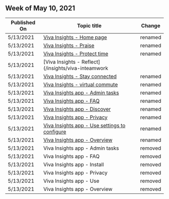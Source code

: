 <!-- This file is generated automatically each week. Changes made to this file will be overwritten.-->




## Week of May 10, 2021


| Published On |Topic title | Change |
|------|------------|--------|
| 5/13/2021 | [Viva Insights - Home page](/insights/home) | renamed |
| 5/13/2021 | [Viva Insights - Praise](/insights/viva-insights-praise) | renamed |
| 5/13/2021 | [Viva Insights - Protect time](/insights/viva-insights-protect-time) | renamed |
| 5/13/2021 | [Viva Insights - Reflect](/insights/viva-inteamwork
| 5/13/2021 | [Viva Insights - Stay connected](/insights/viva-insights-stay-connected) | renamed |
| 5/13/2021 | [Viva Insights - virtual commute](/insights/viva-insights-virtual-commute) | renamed |
| 5/13/2021 | [Viva Insights app - Admin tasks](/insights/introduction-admin-tasks) | renamed |
| 5/13/2021 | [Viva Insights app - FAQ](/insights/introduction-faq) | renamed |
| 5/13/2021 | [Viva Insights app - Discover](/insights/introduction-install) | renamed |
| 5/13/2021 | [Viva Insights app - Privacy](/insights/introduction-privacy) | renamed |
| 5/13/2021 | [Viva Insights app - Use settings to configure](/insights/introduction-settings) | renamed |
| 5/13/2021 | [Viva Insights app - Overview](/insights/introduction) | renamed |
| 5/13/2021 | Viva Insights app - Admin tasks | removed |
| 5/13/2021 | Viva Insights app - FAQ | removed |
| 5/13/2021 | Viva Insights app - Install | removed |
| 5/13/2021 | Viva Insights app - Privacy | removed |
| 5/13/2021 | Viva Insights app - Use | removed |
| 5/13/2021 | Viva Insights app - Overview | removed |

